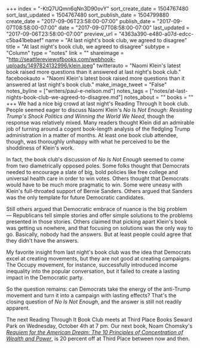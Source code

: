 +++
index = "-KtQ7UQmn6qNn3D90ovY"
sort_create_date = 1504767480
sort_last_updated = 1504767480
sort_publish_date = 1504799880
create_date = "2017-09-06T23:58:00-07:00"
publish_date = "2017-09-07T08:58:00-07:00"
date = "2017-09-07T08:58:00-07:00"
last_updated = "2017-09-06T23:58:00-07:00"
preview_url = "4363a390-e480-a07d-edcc-c5ba41bebaef"
name = "At last night's book club, we agreed to disagree"
title = "At last night's book club, we agreed to disagree"
subtype = "Column"
type = "notes"
link = ""
shareimage = "http://seattlereviewofbooks.com/webhook-uploads/1497824132996/klein.jpeg"
twitterauto = "Naomi Klein's latest book raised more questions than it answered at last night's book club."
facebookauto = "Naomi Klein's latest book raised more questions than it answered at last night's book club."
make_image_tweet = "False"
notes_byline = ["writers/paul-e-nelson.md"]
notes_tags = ["notes/at-last-nights-book-club-we-agreed-to-disagree.md"]
notes_about = ""
books = ""
+++
We had a nice big crowd at last night's Reading Through It book club. People seemed eager to discuss Naomi Klein's *No Is Not Enough: Resisting Trump's Shock Politics and Winning the World We Need*, though the response was relatively mixed. Many readers thought Klein did an admirable job of turning around a cogent book-length analysis of the fledgling Trump administration in a matter of months. At least one book club attendee, though, was thoroughly unhappy with what he perceived to be the shoddiness of Klein's work.

In fact, the book club's discussion of *No Is Not Enough* seemed to come from two diametrically opposed poles. Some folks thought that Democrats needed to encourage a slate of big, bold policies like free college and universal health care in order to win votes. Others thought that Democrats would have to be much more pragmatic to win. Some were uneasy with Klein's full-throated support of Bernie Sanders. Others argued that Sanders was the only template for future Democratic candidates. 

Still others argued that Democratic embrace of nuance is the big problem — Republicans tell simple stories and offer simple solutions to the problems presented in those stories. Others claimed that picking apart Klein's book was getting us nowhere, and that focusing on solutions was the only way to go. Basically, nobody had the answers. But at least people could agree that they didn't have the answers.

My favorite insight from last night's book club was the idea that Democrats excel at creating movements, but they are not good at creating campaigns. The Occupy movement, for instance, successfully introduced income inequality into the popular conversation, but it failed to create a lasting impact in the Democratic party. 

So the question remains: can Democrats take the energy of the anti-Trump movement and turn it into a campaign with lasting effects? That's the closing question of *No Is Not Enough*, and the answer is still not readily apparent.

The next Reading Through It Book Club meets at Third Place Books Seward Park on Wednesday, October 4th at 7 pm. Our next book, Noam Chomsky's [*Requiem for the American Dream: The 10 Principles of Concentration of Wealth and Power*](http://www.penguinrandomhouse.com/books/548475/requiem-for-the-american-dream-by-noam-chomsky-edited-by-peter-hutchison-kelly-nyks-and-jared-p-scott/9781609807368/), is 20 percent off at Third Place between now and then.